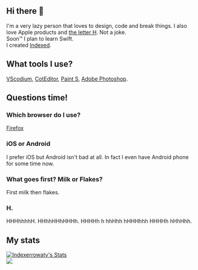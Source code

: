 <h2 align="left">Hi there 👋</h2>
<p align="left">
  I'm a very lazy person that loves to design, code and break things. I also love Apple products and <a href="https://reddit.com/r/TheLetterH">the letter H</a>. Not a joke.<br>
  Soon™ I plan to learn Swift.<br>
  I created <a href="https://github.com/team-indexed">Indexed</a>.
</p>

<h2 align="left">What tools I use?</h2>
<p><a href="https://vscodium.com/">VScodium</a>, <a href="https://coteditor.com/">CotEditor</a>, <a href="https://apps.apple.com/us/app/paint-s/id736473980">Paint S</a>, <a href="https://www.adobe.com/products/photoshop.html">Adobe Photoshop</a>.</p>

<h2>Questions time!</h2>

<h3>Which browser do I use?</h3>
<p><a href="https://www.mozilla.org/pl/firefox/new/">Firefox</a></p>

<h3>iOS or Android</h3>
<p>I prefer iOS but Android isn't bad at all. In fact I even have Android phone for some time now.</p>

<h3>What goes first? Milk or Flakes?</h3>
<p>First milk then flakes.</p>

<h3>H.</h3>
<p>HHHhhhhH. HHhhHHhHHHh. HHHHh h hhHhh hHHHhhh HHHHh hHhHhh.</p>

<h2 align="left">My stats</h2>
  <a href="https://github.com/Indexerrowaty" class="rich-diff-level-one">
    <img src="https://github-readme-stats.vercel.app/api?username=Indexerrowaty&count_private=true&show_icons=true&hide_title=true&include_all_commits=true" alt="Indexerrowaty's Stats" >
    <br>
  </a>
  <a href="https://github.com/anuraghazra/github-readme-stats">
  <img align="center" src="https://github-readme-stats.vercel.app/api/top-langs/?username=Indexerrowaty" />
</a>
